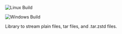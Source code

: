![Linux Build](https://github.com/motis-project/tar/workflows/Linux%20Build/badge.svg)

![Windows Build](https://github.com/motis-project/tar/workflows/Windows%20Build/badge.svg)

Library to stream plain files, tar files, and .tar.zstd files.

